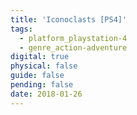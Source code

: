 ```yaml
---
title: 'Iconoclasts [PS4]'
tags:
  - platform_playstation-4
  - genre_action-adventure
digital: true
physical: false
guide: false
pending: false
date: 2018-01-26
---
```

